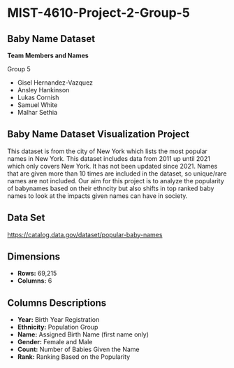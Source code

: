 # MIST-4610-Project-2-Group-5

Baby Name Dataset
-

**Team Members and Names**

Group 5
- Gisel Hernandez-Vazquez
- Ansley Hankinson
- Lukas Cornish
- Samuel White
- Malhar Sethia

Baby Name Dataset Visualization Project 
-

This dataset is from the city of New York which lists the most popular names in New York. This dataset includes data from 2011 up until 2021 which only covers New York. It has not been updated since 2021. Names that are given more than 10 times are included in the dataset, so unique/rare names are not included. Our aim for this project is to analyze the popularity of babynames based on their ethncity but also shifts in top ranked baby names to look at the impacts given names can have in society.


Data Set
-

https://catalog.data.gov/dataset/popular-baby-names

**Dimensions**
-

- **Rows:** 69,215
- **Columns:** 6

**Columns Descriptions**
-

- **Year:** Birth Year Registration
- **Ethnicity:** Population Group
- **Name:** Assigned Birth Name (first name only)
- **Gender:** Female and Male
- **Count:** Number of Babies Given the Name
- **Rank:** Ranking Based on the Popularity
